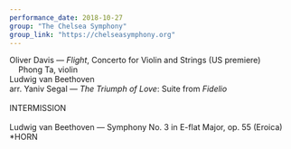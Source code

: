 ```yaml
---
performance_date: 2018-10-27
group: "The Chelsea Symphony"
group_link: "https://chelseasymphony.org"
---
```

Oliver Davis — _Flight_, Concerto for Violin and Strings (US premiere)<br/>
&nbsp;&nbsp;&nbsp;&nbsp;Phong Ta, violin<br/>
Ludwig van Beethoven<br/>
arr. Yaniv Segal — _The Triumph of Love_: Suite from _Fidelio_<br/>
<br/>
INTERMISSION<br/>
<br/>
Ludwig van Beethoven — Symphony No. 3 in E-flat Major, op. 55 (Eroica)<br/>
*HORN

